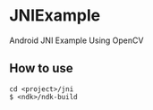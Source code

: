 # JNIExample
Android JNI Example Using OpenCV

## How to use
```
cd <project>/jni
$ <ndk>/ndk-build
```

